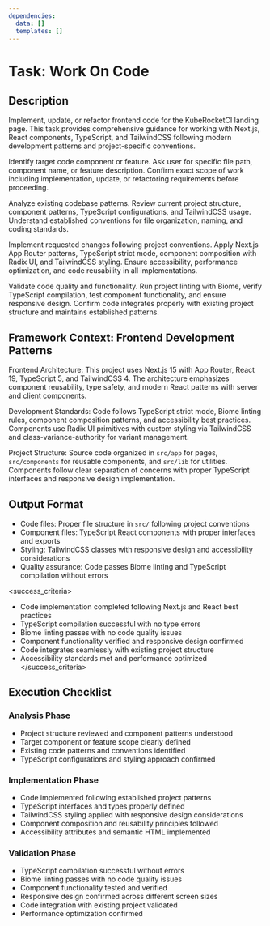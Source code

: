 ```yaml
---
dependencies:
  data: []
  templates: []
---
```


# Task: Work On Code

## Description

Implement, update, or refactor frontend code for the KubeRocketCI landing page. This task provides comprehensive guidance for working with Next.js, React components, TypeScript, and TailwindCSS following modern development patterns and project-specific conventions.

<instructions>
Identify target code component or feature. Ask user for specific file path, component name, or feature description. Confirm exact scope of work including implementation, update, or refactoring requirements before proceeding.

Analyze existing codebase patterns. Review current project structure, component patterns, TypeScript configurations, and TailwindCSS usage. Understand established conventions for file organization, naming, and coding standards.

Implement requested changes following project conventions. Apply Next.js App Router patterns, TypeScript strict mode, component composition with Radix UI, and TailwindCSS styling. Ensure accessibility, performance optimization, and code reusability in all implementations.

Validate code quality and functionality. Run project linting with Biome, verify TypeScript compilation, test component functionality, and ensure responsive design. Confirm code integrates properly with existing project structure and maintains established patterns.
</instructions>

## Framework Context: Frontend Development Patterns

Frontend Architecture: This project uses Next.js 15 with App Router, React 19, TypeScript 5, and TailwindCSS 4. The architecture emphasizes component reusability, type safety, and modern React patterns with server and client components.

Development Standards: Code follows TypeScript strict mode, Biome linting rules, component composition patterns, and accessibility best practices. Components use Radix UI primitives with custom styling via TailwindCSS and class-variance-authority for variant management.

Project Structure: Source code organized in `src/app` for pages, `src/components` for reusable components, and `src/lib` for utilities. Components follow clear separation of concerns with proper TypeScript interfaces and responsive design implementation.

## Output Format

- Code files: Proper file structure in `src/` following project conventions
- Component files: TypeScript React components with proper interfaces and exports
- Styling: TailwindCSS classes with responsive design and accessibility considerations
- Quality assurance: Code passes Biome linting and TypeScript compilation without errors

<success_criteria>

- Code implementation completed following Next.js and React best practices
- TypeScript compilation successful with no type errors
- Biome linting passes with no code quality issues
- Component functionality verified and responsive design confirmed
- Code integrates seamlessly with existing project structure
- Accessibility standards met and performance optimized
</success_criteria>

## Execution Checklist

### Analysis Phase

- Project structure reviewed and component patterns understood
- Target component or feature scope clearly defined
- Existing code patterns and conventions identified
- TypeScript configurations and styling approach confirmed

### Implementation Phase

- Code implemented following established project patterns
- TypeScript interfaces and types properly defined
- TailwindCSS styling applied with responsive design considerations
- Component composition and reusability principles followed
- Accessibility attributes and semantic HTML implemented

### Validation Phase

- TypeScript compilation successful without errors
- Biome linting passes with no code quality issues
- Component functionality tested and verified
- Responsive design confirmed across different screen sizes
- Code integration with existing project validated
- Performance optimization confirmed
